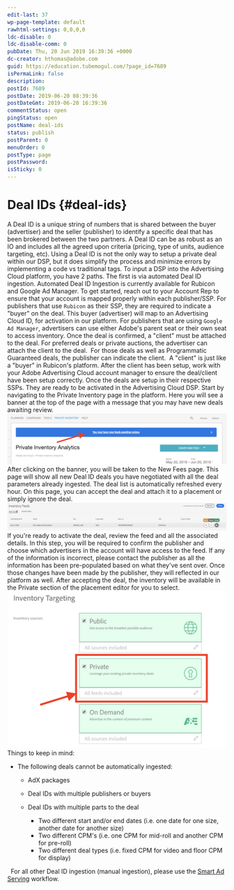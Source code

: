 ```yaml
---
edit-last: 37
wp-page-template: default
rawhtml-settings: 0,0,0,0
ldc-disable: 0
ldc-disable-comm: 0
pubDate: Thu, 20 Jun 2019 16:39:36 +0000
dc-creator: hthomas@adobe.com
guid: https://education.tubemogul.com/?page_id=7689
isPermaLink: false
description: 
postId: 7689
postDate: 2019-06-20 08:39:36
postDateGmt: 2019-06-20 16:39:36
commentStatus: open
pingStatus: open
postName: deal-ids
status: publish
postParent: 0
menuOrder: 0
postType: page
postPassword: 
isSticky: 0
---
```


# Deal IDs {#deal-ids}

A Deal ID is a unique string of numbers that is shared between the buyer (advertiser) and the seller (publisher) to identify a specific deal that has been brokered between the two partners. A Deal ID can be as robust as an IO and includes all the agreed upon criteria (pricing, type of units, audience targeting, etc). Using a Deal ID is not the only way to setup a private deal within our DSP, but it does simplify the process and minimize errors by implementing a code vs traditional tags. To input a DSP into the Advertising Cloud platform, you have 2 paths. The first is via automated Deal ID ingestion. Automated Deal ID Ingestion is currently available for Rubicon and Google Ad Manager. To get started, reach out to your Account Rep to ensure that your account is mapped properly within each publisher/SSP. For publishers that use `Rubicon` as their SSP, they are required to indicate a "buyer" on the deal. This buyer (advertiser) will map to an Advertising Cloud ID, for activation in our platform. For publishers that are using `Google Ad Manager`,&nbsp;advertisers can use either Adobe's parent seat or their own seat to access inventory. Once the deal is confirmed, a "client" must be attached to the deal. For preferred deals or private auctions, the advertiser&nbsp;can attach&nbsp;the client to the deal.&nbsp; For those deals as well as Programmatic Guaranteed deals, the publisher can indicate the client.&nbsp; A "client" is just like a "buyer" in Rubicon's platform. After the client has been setup, work with your Adobe Advertising Cloud account manager to ensure the deal/client have been setup correctly. Once the deals are setup in their respective SSPs. They are ready to be activated in the Advertising Cloud DSP. Start by navigating to the Private Inventory page in the platform. Here you will see a banner at the top of the page with a message that you may have new deals awaiting review. [](assets/screen-shot-2019-06-20-at-8.59.24-am.png) [ ![Screen Shot 2019-06-20 at 8.59.24 AM](assets/screen-shot-2019-06-20-at-8.59.24-am-1024x236.png)](assets/screen-shot-2019-06-20-at-8.59.24-am.png) After clicking on the banner, you will be taken to the New Fees page. This page will show all new Deal ID deals you have negotiated with all the deal parameters already ingested. The deal list is automatically refreshed every hour. On this page, you can accept the deal and attach it to a placement or simply ignore the deal. [ ![Screen Shot 2019-06-20 at 9.08.06 AM](assets/screen-shot-2019-06-20-at-9.08.06-am-1024x129.png)](assets/screen-shot-2019-06-20-at-9.08.06-am.png) If you're ready to activate the deal, review the feed and all the associated details. In this step, you will be required to confirm the publisher and choose which advertisers in the account will have access to the feed. If any of the information is incorrect, please contact the publisher as all the information has been pre-populated based on what they've sent over. Once those changes have been made by the publisher, they will reflected in our platform as well. After accepting the deal, the inventory will be available in the Private section of the placement editor for you to select. [ ![Screen Shot 2019-06-20 at 9.21.44 AM](assets/screen-shot-2019-06-20-at-9.21.44-am-1024x731.png)](assets/screen-shot-2019-06-20-at-9.21.44-am.png) Things to keep in mind:

* The following deals cannot be automatically ingested:

    * AdX packages
    * Deal IDs with multiple publishers or buyers
    * Deal IDs with multiple parts to the deal

        * Two different start and/or end dates (i.e. one date for one size, another date for another size)
        * Two different CPM's (i.e. one CPM for mid-roll and another CPM for pre-roll)
        * Two different deal types (i.e. fixed CPM for video and floor CPM for display)

&nbsp; For all other Deal ID ingestion (manual ingestion), please use the [Smart Ad Serving](../user-guide/planning/private-inventory/brandaccess/user-guideplanningprivate-inventorybrandaccess.md) workflow. 